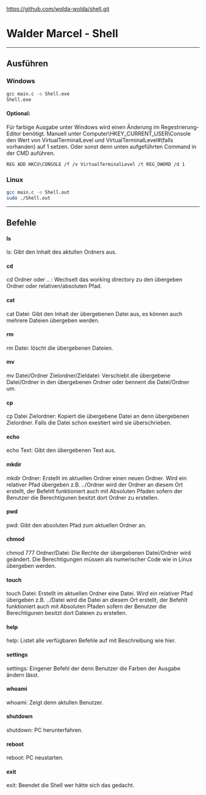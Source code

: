https://github.com/wolda-wolda/shell.git

# Walder Marcel - Shell


------------


## Ausführen
### Windows

```cmd
gcc main.c -o Shell.exe
Shell.exe
```
#### Optional:

Für farbige Ausgabe unter Windows wird einen Änderung im Regestrierung-Editor benötigt. 
Manuell unter Computer\HKEY_CURRENT_USER\Console den Wert von VirtualTerminalLevel und VirtualTerminalLevel#(falls vorhanden) auf 1 setzen.
Oder sonst denn unten aufgeführten Command in der CMD auführen.
```Regedit
REG ADD HKCU\CONSOLE /f /v VirtualTerminalLevel /t REG_DWORD /d 1
```
### Linux

```bash
gcc main.c -o Shell.out
sudo ./Shell.out
```

------------


## Befehle

#### ls
ls: Gibt den Inhalt des aktullen Ordners aus.

#### cd
cd Ordner oder .. : Wechselt das working directory zu den übergeben Ordner oder relativen/absoluten Pfad.

#### cat
cat Datei: Gibt den Inhalt der übergebenen Datei aus, es können auch mehrere Dateien übergeben werden.

#### rm

rm Datei: löscht die übergebenen Dateien.

#### mv
mv Datei/Ordner Zielordner/Zieldatei: Verschiebt die übergebene Datei/Ordner in den übergebenen Ordner oder bennent die Datei/Ordner um.

#### cp
cp Datei Zielordner: Kopiert die übergebene Datei an denn übergebenen Zielordner. Falls die Datei schon exestiert wird sie überschrieben. 

#### echo
echo Text: Gibt den übergebenen Text aus.

#### mkdir
mkdir Ordner: Erstellt im aktuellen Ordner einen neuen Ordner. Wird ein relativer Pfad übergeben z.B. ../Ordner wird der Ordner an diesem Ort erstellt, der Befehlt funktioniert auch mit Absoluten Pfaden sofern der Benutzer die Berechtigunen besitzt dort Ordner zu erstellen.

#### pwd
pwd: Gibt den absoluten Pfad zum aktuellen Ordner an.

#### chmod

chmod 777 Ordner/Datei: Die Rechte der übergebenen Datei/Ordner wird geändert. Die Berechtigungen müssen als numerischer
Code wie in Linux übergeben werden.

#### touch

touch Datei: Erstellt im aktuellen Ordner eine Datei. Wird ein relativer Pfad übergeben z.B. ../Datei wird die Datei an
diesem Ort erstellt, der Befehlt funktioniert auch mit Absoluten Pfaden sofern der Benutzer die Berechtigunen besitzt
dort Dateien zu erstellen.

#### help

help: Listet alle verfügbaren Befehle auf mit Beschreibung wie hier.

#### settings

settings: Eingener Befehl der denn Benutzer die Farben der Ausgabe ändern lässt.

#### whoami

whoami: Zeigt denn aktullen Benutzer.

#### shutdown

shutdown: PC herunterfahren.

#### reboot

reboot: PC neustarten.

#### exit

exit: Beendet die Shell wer hätte sich das gedacht.
